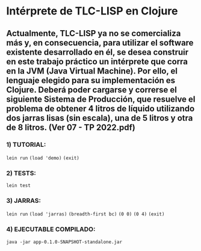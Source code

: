 # **Intérprete de TLC-LISP en Clojure**

## Actualmente,  TLC-LISP ya no  se  comercializa  más  y,   en  consecuencia,  para  utilizar  el  software  existente desarrollado en él, se desea construir en este trabajo práctico un intérprete que corra en la JVM (Java Virtual Machine). Por ello, el lenguaje elegido para su implementación es Clojure. Deberá  poder  cargarse  y  correrse  el  siguiente  Sistema  de  Producción,  que  resuelve  el  problema  de  obtener 4 litros de líquido utilizando dos jarras lisas (sin escala), una de 5 litros y otra de 8 litros. (Ver 07 - TP 2022.pdf)

### 1) TUTORIAL:

`lein run`
`(load 'demo)`
`(exit)`

### 2) TESTS:

`lein test`

### 3) JARRAS:

`lein run`
`(load 'jarras)`
`(breadth-first bc)`
`(0 0)`
`(0 4)`
`(exit)`

### 4) EJECUTABLE COMPILADO:

`java -jar app-0.1.0-SNAPSHOT-standalone.jar`


 